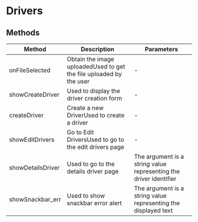 # Drivers

## Methods

<!-- @vuese:Drivers:methods:start -->
|Method|Description|Parameters|
|---|---|---|
|onFileSelected|Obtain the image uploadedUsed to get the file uploaded by the user|-|
|showCreateDriver|Used to display the driver creation form|-|
|createDriver|Create a new DriverUsed to create a driver|-|
|showEditDrivers|Go to Edit DriversUsed to go to the edit drivers page|-|
|showDetailsDriver|Used to go to the details driver page| The argument is a string value representing the driver identifier|
|showSnackbar_err|Used to show snackbar error alert| The argument is a string value representing the displayed text|

<!-- @vuese:Drivers:methods:end -->


